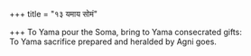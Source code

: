 +++
title = "१३ यमाय सोमं"

+++
To Yama pour the Soma, bring to Yama consecrated gifts:  
     To Yama sacrifice prepared and heralded by Agni goes.